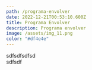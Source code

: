 ```yaml
---
path: /programa-envolver
date: 2022-12-21T00:53:10.600Z
title: Programa Envolver
description: Programa envolver
image: /assets/img_11.png
color: "#df4e4e"
---
```

s﻿dfsdfsdfsd\
s﻿dfsdf